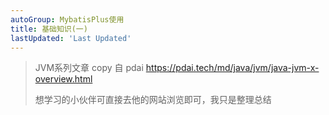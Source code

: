 ```yaml
---
autoGroup: MybatisPlus使用
title: 基础知识(一)
lastUpdated: 'Last Updated'
---
```

> JVM系列文章 copy 自 pdai https://pdai.tech/md/java/jvm/java-jvm-x-overview.html
>
> 想学习的小伙伴可直接去他的网站浏览即可，我只是整理总结
